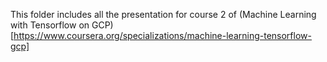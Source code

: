This folder includes all the presentation for course 2 of (Machine Learning with Tensorflow on GCP)[https://www.coursera.org/specializations/machine-learning-tensorflow-gcp]

